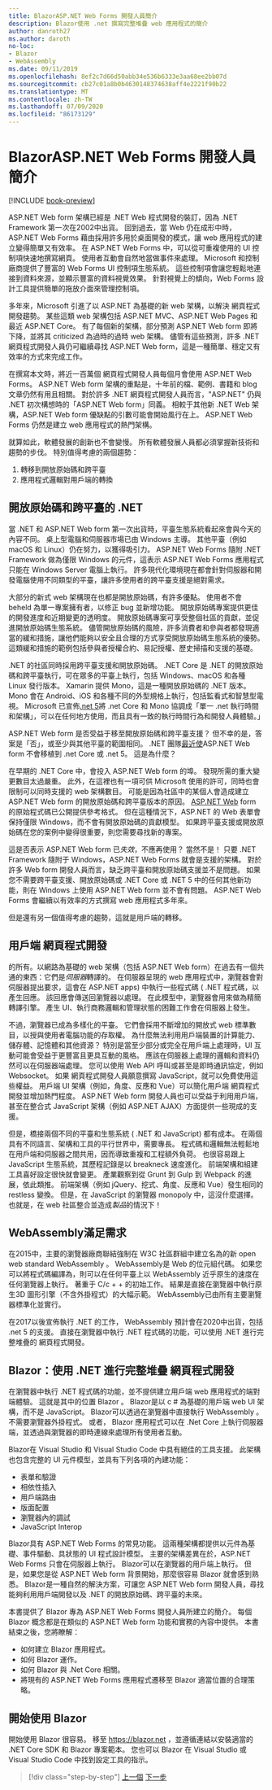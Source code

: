 ```yaml
---
title: BlazorASP.NET Web Forms 開發人員簡介
description: Blazor使用 .net 撰寫完整堆疊 web 應用程式的簡介
author: danroth27
ms.author: daroth
no-loc:
- Blazor
- WebAssembly
ms.date: 09/11/2019
ms.openlocfilehash: 8ef2c7d66d50abb34e536b6333e3aa68ee2bb07d
ms.sourcegitcommit: cb27c01a8b0b4630148374638aff4e2221f90b22
ms.translationtype: MT
ms.contentlocale: zh-TW
ms.lasthandoff: 07/09/2020
ms.locfileid: "86173129"
---
```

# <a name="an-introduction-to-blazor-for-aspnet-web-forms-developers"></a>BlazorASP.NET Web Forms 開發人員簡介

[!INCLUDE [book-preview](../../../includes/book-preview.md)]

ASP.NET Web form 架構已經是 .NET Web 程式開發的裝訂，因為 .NET Framework 第一次在2002中出貨。 回到過去，當 Web 仍在成形中時，ASP.NET Web Forms 藉由採用許多用於桌面開發的模式，讓 web 應用程式的建立變得簡單又有效率。 在 ASP.NET Web Forms 中，可以從可重複使用的 UI 控制項快速地撰寫網頁。 使用者互動會自然地當做事件來處理。 Microsoft 和控制廠商提供了豐富的 Web Forms UI 控制項生態系統。 這些控制項會讓您輕鬆地連接到資料來源，並顯示豐富的資料視覺效果。 針對視覺上的傾向，Web Forms 設計工具提供簡單的拖放介面來管理控制項。

多年來，Microsoft 引進了以 ASP.NET 為基礎的新 web 架構，以解決 網頁程式開發趨勢。 某些這類 web 架構包括 ASP.NET MVC、ASP.NET Web Pages 和最近 ASP.NET Core。 有了每個新的架構，部分預測 ASP.NET Web form 即將下降，並將其 criticized 為過時的過時 web 架構。 儘管有這些預測，許多 .NET 網頁程式開發人員仍可繼續尋找 ASP.NET Web form，這是一種簡單、穩定又有效率的方式來完成工作。

在撰寫本文時，將近一百萬個 網頁程式開發人員每個月會使用 ASP.NET Web Forms。 ASP.NET Web form 架構的重點是，十年前的檔、範例、書籍和 blog 文章仍然有用且相關。 對於許多 .NET 網頁程式開發人員而言，"ASP.NET" 仍與 .NET 初次構想時的「ASP.NET Web form」同義。 相較于其他新 .NET Web 架構，ASP.NET Web form 優缺點的引數可能會開始風行在上。 ASP.NET Web Forms 仍然是建立 web 應用程式的熱門架構。

就算如此，軟體發展的創新也不會變慢。 所有軟體發展人員都必須掌握新技術和趨勢的步伐。 特別值得考慮的兩個趨勢：

1. 轉移到開放原始碼和跨平臺
2. 應用程式邏輯對用戶端的轉換

## <a name="an-open-source-and-cross-platform-net"></a>開放原始碼和跨平臺的 .NET

當 .NET 和 ASP.NET Web form 第一次出貨時，平臺生態系統看起來會與今天的內容不同。 桌上型電腦和伺服器市場已由 Windows 主導。 其他平臺（例如 macOS 和 Linux）仍在努力，以獲得吸引力。 ASP.NET Web Forms 隨附 .NET Framework 做為僅限 Windows 的元件，這表示 ASP.NET Web Forms 應用程式只能在 Windows Server 電腦上執行。 許多現代化環境現在都會針對伺服器和開發電腦使用不同類型的平臺，讓許多使用者的跨平臺支援是絕對需求。

大部分的新式 web 架構現在也都是開放原始碼，有許多優點。 使用者不會 beheld 為單一專案擁有者，以修正 bug 並新增功能。 開放原始碼專案提供更佳的開發進度和近期變更的透明度。 開放原始碼專案可享受整個社區的貢獻，並促進開放原始碼生態系統。 儘管開放原始碼的風險，許多消費者和參與者都發現適當的緩和措施，讓他們能夠以安全且合理的方式享受開放原始碼生態系統的優勢。 這類緩和措施的範例包括參與者授權合約、易記授權、歷史掃描和支援的基礎。

.NET 的社區同時採用跨平臺支援和開放原始碼。 .NET Core 是 .NET 的開放原始碼和跨平臺執行，可在眾多的平臺上執行，包括 Windows、macOS 和各種 Linux 發行版本。 Xamarin 提供 Mono，這是一種開放原始碼的 .NET 版本。 Mono 會在 Android、iOS 和各種不同的外型規格上執行，包括監看式和智慧型電視。 Microsoft 已宣佈[.net 5](https://devblogs.microsoft.com/dotnet/introducing-net-5/)將 .net Core 和 Mono 協調成「單一 .net 執行時間和架構」，可以在任何地方使用，而且具有一致的執行時間行為和開發人員體驗。」

ASP.NET Web form 是否受益于移至開放原始碼和跨平臺支援？ 但不幸的是，答案是「否」，或至少與其他平臺的範圍相同。 .NET 團隊[最近使](https://devblogs.microsoft.com/dotnet/net-core-is-the-future-of-net/)ASP.NET Web form 不會移植到 .net Core 或 .net 5。 這是為什麼？

在早期的 .NET Core 中，會投入 ASP.NET Web form 的埠。 發現所需的重大變更數目太過嚴重。 此外，在這裡也有一項可供 Microsoft 使用的許可，同時也會限制可以同時支援的 web 架構數目。 可能是因為社區中的某個人會造成建立 ASP.NET Web form 的開放原始碼和跨平臺版本的原因。 [ASP.NET Web](https://github.com/microsoft/referencesource) form 的原始程式碼已公開提供參考格式。 但在這種情況下，ASP.NET 的 Web 表單會保持僅限 Windows，而不會有開放原始碼的貢獻模型。 如果跨平臺支援或開放原始碼在您的案例中變得很重要，則您需要尋找新的專案。

這是否表示 ASP.NET Web form 已*失效*，不應再使用？ 當然不是！ 只要 .NET Framework 隨附于 Windows，ASP.NET Web Forms 就會是支援的架構。 對於許多 Web form 開發人員而言，缺乏跨平臺和開放原始碼支援並不是問題。 如果您不需要跨平臺支援、開放原始碼或 .NET Core 或 .NET 5 中的任何其他新功能，則在 Windows 上使用 ASP.NET Web form 並不會有問題。 ASP.NET Web Forms 會繼續以有效率的方式撰寫 web 應用程式多年來。

但是還有另一個值得考慮的趨勢，這就是用戶端的轉移。

## <a name="client-side-web-development"></a>用戶端 網頁程式開發

的所有。以網路為基礎的 web 架構（包括 ASP.NET Web form）在過去有一個共通的東西：它們是*伺服器*轉譯的。 在伺服器呈現的 web 應用程式中，瀏覽器會對伺服器提出要求，這會在 ASP.NET apps) 中執行一些程式碼 ( .NET 程式碼，以產生回應。 該回應會傳送回瀏覽器以處理。 在此模型中，瀏覽器會用來做為精簡轉譯引擎。 產生 UI、執行商務邏輯和管理狀態的困難工作會在伺服器上發生。

不過，瀏覽器已成為多樣化的平臺。 它們會採用不斷增加的開放式 web 標準數目，以授與使用者電腦功能的存取權。 為什麼無法利用用戶端裝置的計算能力、儲存體、記憶體和其他資源？ 特別是當至少部分或完全在用戶端上處理時，UI 互動可能會受益于更豐富且更具互動的風格。 應該在伺服器上處理的邏輯和資料仍然可以在伺服器端處理。 您可以使用 Web API 呼叫或甚至是即時通訊協定，例如 Websocket。 如果 網頁程式開發人員願意撰寫 JavaScript，就可以免費使用這些權益。 用戶端 UI 架構（例如，角度、反應和 Vue）可以簡化用戶端 網頁程式開發並增加熱門程度。 ASP.NET Web form 開發人員也可以受益于利用用戶端，甚至在整合式 JavaScript 架構（例如 ASP.NET AJAX）方面提供一些現成的支援。

但是，橋接兩個不同的平臺和生態系統 ( .NET 和 JavaScript) 都有成本。 在兩個具有不同語言、架構和工具的平行世界中，需要專長。 程式碼和邏輯無法輕鬆地在用戶端和伺服器之間共用，因而導致重複和工程額外負荷。 也很容易跟上 JavaScript 生態系統，其歷程記錄是以 breakneck 速度進化。 前端架構和組建工具喜好設定很快就會變更。 產業觀察到從 Grunt 到 Gulp 到 Webpack 的進展，依此類推。 前端架構（例如 jQuery、挖式、角度、反應和 Vue）發生相同的 restless 變換。 但是，在 JavaScript 的瀏覽器 monopoly 中，這沒什麼選擇。 也就是，在 web 社區整合並造成*製品*的情況下！

## <a name="webassembly-fulfills-a-need"></a>WebAssembly滿足需求

在2015中，主要的瀏覽器廠商聯結強制在 W3C 社區群組中建立名為的新 open web standard WebAssembly 。 WebAssembly是 Web 的位元組代碼。 如果您可以將程式碼編譯為，則可以在任何平臺上以 WebAssembly 近乎原生的速度在任何瀏覽器上執行。 著重于 C/c + + 的初始工作。 結果是直接在瀏覽器中執行原生3D 圖形引擎（不含外掛程式）的大幅示範。 WebAssembly已由所有主要瀏覽器標準化並實行。

在2017以後宣佈執行 .NET 的工作， WebAssembly 預計會在2020中出貨，包括 .net 5 的支援。 直接在瀏覽器中執行 .NET 程式碼的功能，可以使用 .NET 進行完整堆疊的 網頁程式開發。

## <a name="blazor-full-stack-web-development-with-net"></a>Blazor：使用 .NET 進行完整堆疊 網頁程式開發

在瀏覽器中執行 .NET 程式碼的功能，並不提供建立用戶端 web 應用程式的端對端體驗。 這就是其中的位置 Blazor 。 Blazor是以 c # 為基礎的用戶端 web UI 架構，而不是 JavaScript。 Blazor可以透過在瀏覽器中直接執行 WebAssembly 。 不需要瀏覽器外掛程式。 或者， Blazor 應用程式可以在 .Net Core 上執行伺服器端，並透過與瀏覽器的即時連線來處理所有使用者互動。

Blazor在 Visual Studio 和 Visual Studio Code 中具有絕佳的工具支援。 此架構也包含完整的 UI 元件模型，並具有下列各項的內建功能：

- 表單和驗證
- 相依性插入
- 用戶端路由
- 版面配置
- 瀏覽器內的調試
- JavaScript Interop

Blazor具有 ASP.NET Web Forms 的常見功能。 這兩種架構都提供以元件為基礎、事件驅動、具狀態的 UI 程式設計模型。 主要的架構差異在於，ASP.NET Web Forms 只會在伺服器上執行。 Blazor可以在瀏覽器的用戶端上執行。 但是，如果您是從 ASP.NET Web form 背景開始，那麼很容易 Blazor 就會感到熟悉。 Blazor是一種自然的解決方案，可讓您 ASP.NET Web form 開發人員，尋找能夠利用用戶端開發以及 .NET 的開放原始碼、跨平臺的未來。

本書提供了 Blazor 專為 ASP.NET Web Forms 開發人員所建立的簡介。 每個 Blazor 概念都是在類似的 ASP.NET Web form 功能和實務的內容中提供。 本書結束之後，您將瞭解：

- 如何建立 Blazor 應用程式。
- 如何 Blazor 運作。
- 如何 Blazor 與 .Net Core 相關。
- 將現有的 ASP.NET Web Forms 應用程式遷移至 Blazor 適當位置的合理策略。

## <a name="get-started-with-blazor"></a>開始使用 Blazor

開始使用 Blazor 很容易。 移至 <https://blazor.net> ，並遵循連結以安裝適當的 .NET Core SDK 和 Blazor 專案範本。 您也可以 Blazor 在 Visual Studio 或 Visual Studio Code 中找到設定工具的指示。

>[!div class="step-by-step"]
>[上一個](index.md) 
>[下一步](architecture-comparison.md)
